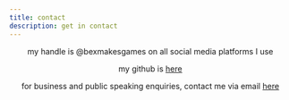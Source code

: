 ```yaml
---
title: contact
description: get in contact
---
```

<div style="text-align:center">
my handle is @bexmakesgames on all social media platforms I use


my github is [here](https://github.com/bexedmondson)


for business and public speaking enquiries, contact me via email [here](mailto:bexedmondson@gmail.com)
</div>